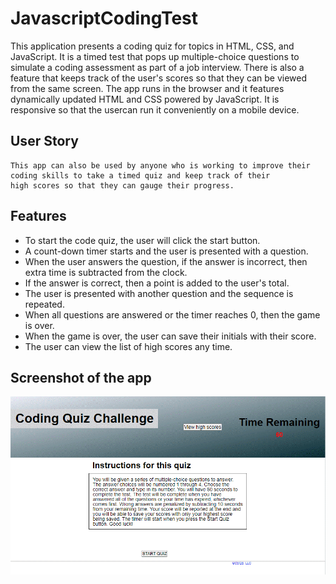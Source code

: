 # JavascriptCodingTest
This application presents a coding quiz for topics in HTML, CSS, and JavaScript.
It is a timed test that pops up multiple-choice questions to simulate a coding
assessment as part of a job interview.  There is also a feature that keeps track
of the user's scores so that they can be viewed from the same screen.  The app
runs in the browser and it features dynamically updated HTML and CSS powered by
JavaScript.  It is responsive so that the usercan run it conveniently on a mobile device.


## User Story

```
This app can also be used by anyone who is working to improve their coding skills to take a timed quiz and keep track of their
high scores so that they can gauge their progress.
```

## Features
* To start the code quiz, the user will click the start button.
* A count-down timer starts and the user is presented with a question.
* When the user answers the question, if the answer is incorrect, then extra time is subtracted from the clock.
* If the answer is correct, then a point is added to the user's total.
* The user is presented with another question and the sequence is repeated.
* When all questions are answered or the timer reaches 0, then the game is over.
* When the game is over, the user can save their initials with their score.
* The user can view the list of high scores any time.


## Screenshot of the app

![demo](./Screenshot.gif)

